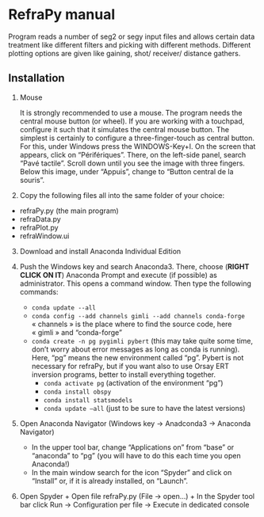 # RefraPy manual

Program reads a number of seg2 or segy input files and allows certain data treatment like different filters and picking with different methods. Different plotting options are given like gaining, shot/ receiver/ distance gathers.

## Installation
1. Mouse 

    It is strongly recommended to use a mouse. The program needs the central mouse button (or wheel). If you are working with a touchpad, configure it such that it simulates the central mouse button. The simplest is certainly to configure a three-finger-touch as central button. For this, under Windows press the WINDOWS-Key+I. On the screen that appears, click on “Périfériques”. There, on the left-side panel, search “Pavé tactile”. Scroll down until you see the image with three fingers. Below this image, under “Appuis”, change to “Button central de la souris”.

2. Copy the following files all into the same folder of your choice: 

+ refraPy.py (the main program)
+ refraData.py
+ refraPlot.py
+ refraWindow.ui
3. Download and install Anaconda Individual Edition
4. Push the Windows key and search Anaconda3. There, choose (**RIGHT CLICK ON IT**) Anaconda Prompt and execute (if possible) as administrator. 
This opens a command window. Then type the following commands:
    + `conda update --all`
    + `conda config --add channels gimli --add channels conda-forge`
« channels » is the place where to find the source code, here « gimli » and “conda-forge”
    + `conda create -n pg pygimli pybert`
(this may take quite some time, don’t worry about error messages as long as conda is running). Here, “pg” means the new environment called “pg”. Pybert is not necessary for refraPy, but if you want also to use Orsay ERT inversion programs, better to install everything together.
        + `conda activate pg` (activation of the environment “pg”)
        + `conda install obspy`
        + `conda install statsmodels`
        + `conda update –all`  (just to be sure to have the latest versions)
        
5. Open Anaconda Navigator (Windows key -> Anadconda3 -> Anaconda Navigator)
    + In the upper tool bar, change “Applications on” from “base” or “anaconda” to “pg” (you will have to do this each time you open Anaconda!)
    + In the main window search for the icon “Spyder” and click on “Install” or, if it is already installed, on “Launch”.

6. Open Spyder
        + Open file refraPy.py (File -> open…)
        + In the Spyder tool bar click Run -> Configuration per file -> Execute in dedicated console
